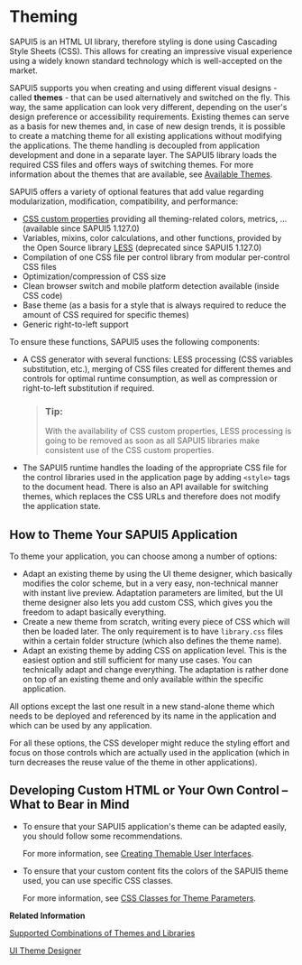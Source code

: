<!-- loio497c27a8ee26426faacd2b8a1751794a -->

# Theming

SAPUI5 is an HTML UI library, therefore styling is done using Cascading Style Sheets \(CSS\). This allows for creating an impressive visual experience using a widely known standard technology which is well-accepted on the market.

SAPUI5 supports you when creating and using different visual designs - called **themes** - that can be used alternatively and switched on the fly. This way, the same application can look very different, depending on the user's design preference or accessibility requirements. Existing themes can serve as a basis for new themes and, in case of new design trends, it is possible to create a matching theme for all existing applications without modifying the applications. The theme handling is decoupled from application development and done in a separate layer. The SAPUI5 library loads the required CSS files and offers ways of switching themes. For more information about the themes that are available, see [Available Themes](available-themes-da0d2e7.md).

SAPUI5 offers a variety of optional features that add value regarding modularization, modification, compatibility, and performance:

-   [CSS custom properties](https://developer.mozilla.org/en-US/docs/Web/CSS/--*) providing all theming-related colors, metrics, ... \(available since SAPUI5 1.127.0\)
-   Variables, mixins, color calculations, and other functions, provided by the Open Source library [LESS](http://lesscss.org/) \(deprecated since SAPUI5 1.127.0\)
-   Compilation of one CSS file per control library from modular per-control CSS files
-   Optimization/compression of CSS size
-   Clean browser switch and mobile platform detection available \(inside CSS code\)
-   Base theme \(as a basis for a style that is always required to reduce the amount of CSS required for specific themes\)
-   Generic right-to-left support

To ensure these functions, SAPUI5 uses the following components:

-   A CSS generator with several functions: LESS processing \(CSS variables substitution, etc.\), merging of CSS files created for different themes and controls for optimal runtime consumption, as well as compression or right-to-left substitution if required.

    > ### Tip:  
    > With the availability of CSS custom properties, LESS processing is going to be removed as soon as all SAPUI5 libraries make consistent use of the CSS custom properties.

-   The SAPUI5 runtime handles the loading of the appropriate CSS file for the control libraries used in the application page by adding `<style>` tags to the document head. There is also an API available for switching themes, which replaces the CSS URLs and therefore does not modify the application state.



## How to Theme Your SAPUI5 Application

To theme your application, you can choose among a number of options:

-   Adapt an existing theme by using the UI theme designer, which basically modifies the color scheme, but in a very easy, non-technical manner with instant live preview. Adaptation parameters are limited, but the UI theme designer also lets you add custom CSS, which gives you the freedom to adapt basically everything.
-   Create a new theme from scratch, writing every piece of CSS which will then be loaded later. The only requirement is to have `library.css` files within a certain folder structure \(which also defines the theme name\).
-   Adapt an existing theme by adding CSS on application level. This is the easiest option and still sufficient for many use cases. You can technically adapt and change everything. The adaptation is rather done on top of an existing theme and only available within the specific application.

All options except the last one result in a new stand-alone theme which needs to be deployed and referenced by its name in the application and which can be used by any application.

For all these options, the CSS developer might reduce the styling effort and focus on those controls which are actually used in the application \(which in turn decreases the reuse value of the theme in other applications\).



## Developing Custom HTML or Your Own Control – What to Bear in Mind

-   To ensure that your SAPUI5 application's theme can be adapted easily, you should follow some recommendations.

    For more information, see [Creating Themable User Interfaces](creating-themable-user-interfaces-a2c67ac.md).

-   To ensure that your custom content fits the colors of the SAPUI5 theme used, you can use specific CSS classes.

    For more information, see [CSS Classes for Theme Parameters](css-classes-for-theme-parameters-ea08f53.md).


**Related Information**  


[Supported Combinations of Themes and Libraries](../02_Read-Me-First/supported-combinations-of-themes-and-libraries-38ff8c2.md "This chapter gives an overview of the possible combinations of themes and libraries for the SAPUI5 versions that are still in maintenance.")

[UI Theme Designer](https://help.sap.com/viewer/product/UI_THEME_DESIGNER/Cloud/en-US)

